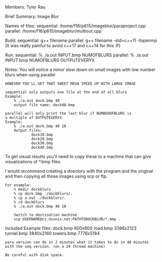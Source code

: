 Members:
	Tyler Rau

Brief Summary:
	Image Blur

Names of files:
	sequential:	/home/f16/p615/imageblur/paraproject.cpp
	parallel:	/home/f16/p615/imageblur/multiout.cpp

Build:
	sequential: 	g++ filename
	parallel:	g++ filename -std=c++11 -fopenmp
	(It was really painful to avoid c++17 and c++14 for this :P)

Run:
	sequential:
		% ./a.out INPUT.bmp NUMOFBLURS
	parallel:
		% ./a.out INPUT.bmp NUMOFBLURS OUTPUTEVERYX

Notes:
	You will notice a minor slow down on small images with low number
	blurs when using parallel

	HOWEVER YOU'LL GET THAT SWEET MEGA SPEED UP WITH LARGE IMAGE

	sequential only outputs one file at the end of all blurs
	Example:
		% ./a.out dock.bmp 40
		output file name: dock40.bmp

	parallel will only print the last blur if NUMBEROFBLURS is
	a multiple of OUTPUTEVERYX
	Example:
		% ./a.out dock.bmp 40 10
		Output files:
				dock10.bmp
				dock20.bmp
				dock30.bmp
				dock40.bmp

To get visual results you'll need to copy these to a machine that
can give visualizations of *.bmp files.

I would recommend creating a directory with the program and the original
and then copying all those images using scp or ftp.

	For example:
		% mkdir dockblurs
		% cp dock.bmp ./dockblurs/.
		% cp a.out ./dockblurs/.
		% cd dockblurs
		% ./a.out dock.bmp 40 10

		Switch to destination machine
		scp USERNAME@cs.dsunix.net:PATHTODOCKBLUR/*.bmp .

Included Example files:
	dock.bmp 	800x600
	road.bmp 	3386x2123
	tunnel.bmp	3840x2160
	towers.bmp	7776x5184

	para version can do in 2 minutes what it takes to do in 48 minutes
	with the seq version. (on a 24 thread machine) 

	Be careful with disk space.
